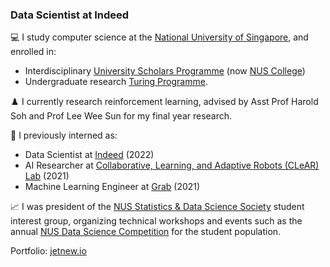 ### Data Scientist at Indeed

💻 I study computer science at the [National University of Singapore](https://www.comp.nus.edu.sg), and enrolled in:
* Interdisciplinary [University Scholars Programme](https://www.usp.nus.edu.sg) (now [NUS College](https://nuscollege.nus.edu.sg))
* Undergraduate research [Turing Programme](https://www.comp.nus.edu.sg/programmes/ug/cs/tp).

♟️ I currently research reinforcement learning, advised by Asst Prof Harold Soh and Prof Lee Wee Sun for my final year research.

💼 I previously interned as:

* Data Scientist at [Indeed](https://www.indeed.jobs) (2022)
* AI Researcher at [Collaborative, Learning, and Adaptive Robots (CLeAR) Lab](https://clear-nus.github.io) (2021)
* Machine Learning Engineer at [Grab](https://www.grab.com/sg) (2021)

📈 I was president of the [NUS Statistics & Data Science Society](https://sites.google.com/view/nussds) student interest group, organizing technical workshops and events such as the annual [NUS Data Science Competition](https://sites.google.com/view/nussds/articles/reflections-about-dac) for the student population.

Portfolio: [jetnew.io](https://jetnew.io)

